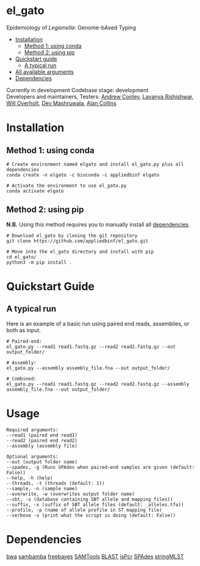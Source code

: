 # el_gato
Epidemiology of *Legionella*: Genome-bAsed Typing

* [Installation](#installation)
   * [Method 1: using conda ](#method-1:-using-conda)
   * [Method 2: using pip](#method-2:-using-pip)
* [Quickstart guide](#Quickstart-guide)
   * [A typical run](#A-typical-run)      
* [All available arguments](#Usage)
* [Dependencies](#Dependencies)

Currently in development
Codebase stage: development   
Developers and maintainers, Testers: [Andrew Conley](https://github.com/abconley), [Lavanya Rishishwar](https://github.com/lavanyarishishwar), [Will Overholt](https://github.com/), [Dev Mashruwala](https://github.com/), [Alan Collins](https://github.com/Alan-Collins)

# Installation 

## Method 1: using conda

```
# Create environment named elgato and install el_gato.py plus all dependencies
conda create -n elgato -c bioconda -c appliedbinf elgato

# Activate the environment to use el_gato.py
conda activate elgato
```

## Method 2: using pip

**N.B.** Using this method requires you to manually install all [dependencies](#Dependencies).

```
# Download el_gato by cloning the git repository
git clone https://github.com/appliedbinf/el_gato.git

# Move into the el_gato directory and install with pip
cd el_gato/
python3 -m pip install .
```

# Quickstart Guide

## A typical run

Here is an example of a basic run using paired end reads, assemblies, or both as input.

```
# Paired-end:
el_gato.py --read1 read1.fastq.gz --read2 read2.fastq.gz --out output_folder/

# Assembly:
el_gato.py --assembly assembly_file.fna --out output_folder/

# Combined:
el_gato.py --read1 read1.fastq.gz --read2 read2.fastq.gz --assembly assembly_file.fna --out output_folder/

```
# Usage

```
Required arguments:  
--read1 (paired end read1)  
--read2 (paired end read2)  
--assembly (assembly file)  

Optional arguments:   
--out (output folder name)  
--spades, -g (Runs SPAdes when paired-end samples are given (default: False))  
--help, -h (help)  
--threads, -t (threads (default: 1))  
--sample, -n (sample name)    
--overwrite, -w (overwrites output folder name)   
--sbt, -s (database containing SBT allele and mapping files))   
--suffix, -x (suffix of SBT allele files (default: _alleles.tfa))  
--profile, -p (name of allele profile in ST mapping file)   
--verbose -v (print what the script is doing (default: False))    
```

# Dependencies

[bwa](https://github.com/lh3/bwa)
[sambamba](https://github.com/biod/sambamba)
[freebayes](https://github.com/ekg/freebayes)
[SAMTools](https://github.com/samtools/samtools)
[BLAST](https://blast.ncbi.nlm.nih.gov/Blast.cgi?PAGE_TYPE=BlastDocs&DOC_TYPE=Download)
[isPcr](https://users.soe.ucsc.edu/~kent/)
[SPAdes](http://cab.spbu.ru/software/spades/)
[stringMLST](https://github.com/jordanlab/stringMLST)
